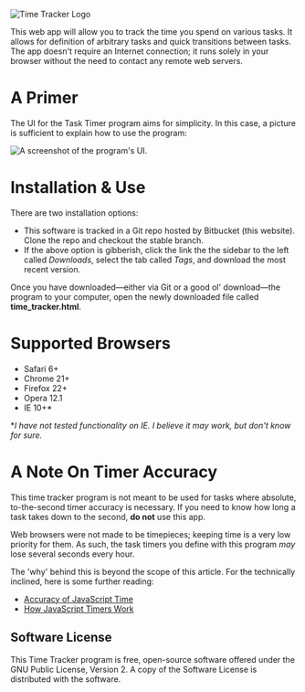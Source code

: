 ![Time Tracker Logo](https://bytebucket.org/gcleary/time-tracker/wiki/logo.png?token=c68132f516be369e2ee218c1842963302f4ab2bb)

This web app will allow you to track the time you spend on various tasks.  It allows for definition of arbitrary tasks and quick transitions between tasks.  The app doesn't require an Internet connection; it runs solely in your browser without the need to contact any remote web servers.

# A Primer #

The UI for the Task Timer program aims for simplicity.  In this case, a picture is sufficient to explain how to use the program:

![A screenshot of the program's UI.](https://bytebucket.org/gcleary/time-tracker/wiki/UI.png)

# Installation & Use #

There are two installation options:

* This software is tracked in a Git repo hosted by Bitbucket (this website).  Clone the repo and checkout the stable branch.
* If the above option is gibberish, click the link the the sidebar to the left called *Downloads*, select the tab called *Tags*, and download the most recent version. 

Once you have downloaded—either via Git or a good ol' download—the program to your computer, open the newly downloaded file called **time_tracker.html**.

# Supported Browsers #

* Safari 6+
* Chrome 21+
* Firefox 22+
* Opera 12.1
* IE 10+*

**I have not tested functionality on IE.  I believe it may work, but don't know for sure.*

# A Note On Timer Accuracy #

This time tracker program is not meant to be used for tasks where absolute, to-the-second timer accuracy is necessary.  If you need to know how long a task takes down to the second, **do not** use this app.

Web browsers were not made to be timepieces; keeping time is a very low priority for them.  As such, the task timers you define with this program *may* lose several seconds every hour.

The 'why' behind this is beyond the scope of this article.  For the technically inclined, here is some further reading:

* [Accuracy of JavaScript Time](http://ejohn.org/blog/accuracy-of-javascript-time/)
* [How JavaScript Timers Work](http://ejohn.org/blog/how-javascript-timers-work/)

## Software License ##

This Time Tracker program is free, open-source software offered under the GNU Public License, Version 2.  A copy of the Software License is distributed with the software.